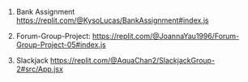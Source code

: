 1) Bank Assignment
https://replit.com/@KysoLucas/BankAssignment#index.js

2) Forum-Group-Project:
https://replit.com/@JoannaYau1996/Forum-Group-Project-05#index.js

3) Slackjack
https://replit.com/@AquaChan2/SlackjackGroup-2#src/App.jsx
